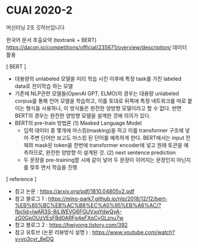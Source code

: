# CUAI 2020-2
머신러닝 2조 깃허브입니다

한국어 문서 추출요약 (textrank + BERT)
https://dacon.io/competitions/official/235671/overview/description/ 데이터 활용

[ BERT ] 

- 대용량의 unlabeled 모델을 미리 학습 시킨 이후에 특정 task를 가진 labeled data로 전이학습 하는 모델
- 기존에 NLP관련 모델들(OpenAI GPT, ELMO)의 경우는 대용량 unlabeled corpus를 통해 언어 모델을 학습하고, 이를 토대로 뒤쪽에 특정 네트워크를 따로 붙이는 형식을 사용하나, 이 방식들은 완전한 양방향 모델이라고 할 수 없다. 반면 BERT의 경우는 완전한 양방향 모델을 설계한 것에 의의가 있다. 
- BERT의 pre-train 방법론 
   (1) Masked Language Model
   - 입력 데이터 중 몇개에 마스킹(masking)을 하고 이를 transformer 구조에 넣어 주변      단어만 보고도 마스킹 된 단어를 예측하게 한다. BERT에서는 input 전체와 mask된         token을 한번에  transformer encoder에 넣고 원래 토큰을 예측하므로, 완전한 양방향     이 설계된 것. 
   (2) next sentence prediction 
   - 두 문장을 pre-training할 시에 같이 넣어 두 문장이 이어지는 문장인지 아닌지를 맞추     면서 학습을 진행 



[ reference ]

- 참고 논문 :  https://arxiv.org/pdf/1810.04805v2.pdf 
- 참고 블로그 1 :  https://mino-park7.github.io/nlp/2018/12/12/bert-%EB%85%BC%EB%AC%B8%EC%A0%95%EB%A6%AC/?fbclid=IwAR3S-8iLWEVG6FGUVxoYdwQyA-zG0GpOUzVEsFBd0ARFg4eFXqCyGLznu7w
- 참고 블로그 2 : https://hwiyong.tistory.com/392 
- 참고 유튜브 (논문 리뷰방식 설명 ) : https://www.youtube.com/watch?v=vo3cyr_8eDQ 
